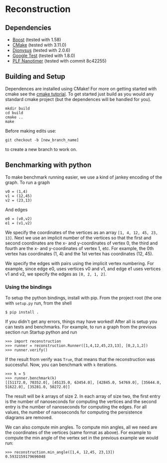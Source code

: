# Reconstruction

## Dependencies

- [Boost](https://www.boost.org/) (tested with 1.58)
- [CMake](https://cmake.org) (tested with 3.11.0)
- [Dionysus](https://github.com/mrzv/dionysus) (tested with 2.0.6)
- [Google Test](https://github.com/google/googletest) (tested with 1.8.0)
- [PLF Nanotimer](https://github.com/mattreecebentley/plf_nanotimer) (tested with commit 8c42255)

## Building and Setup

Dependences are installed using CMake!  For more on getting started with cmake
see the [cmake tutorial](https://cmake.org/cmake-tutorial/). To get started just
build as you would any standard cmake project (but the dependences will be
handled for you).

    mkdir build
    cd build
    cmake ..
    make

Before making edits use:

	git checkout -b [new_branch_name]

to create a new branch to work on.


## Benchmarking with python

To make benchmark running easier, we use a kind of jankey encoding of the graph.
To run a graph

    v0 = (1,4)
    v1 = (12,45)
    v2 = (23,13)

And edges

    e0 = (v0,v2)
    e1 = (v1,v2)

We specify the coordinates of the vertices as an array `[1, 4, 12, 45, 23, 13]`.
Next we use an implicit number of the vertices so that the first and second
coordinates are the x- and y-coordinates of vertex 0, the third and fourth are
the x- and y-coordinates of vertex 1, etc.  For example, the 0th vertex has
coordinates (1, 4) and the 1st vertex has coordinates (12, 45).

We specify the edges with pairs using the implicit vertex numbering.  For
example, since edge e0, uses vertices v0 and v1, and edge e1 uses vertices v1
and v2, we specify the edges as `[0, 2, 1, 2]`.

### Using the bindings

To setup the python bindings, install with pip.  From the project root (the one
with `setup.py` run, from the shell

    $ pip install .

If you didn't get any errors, things may have worked!  After all is setup you
can tests and benchmarks.  For example, to run a graph from the previous section
run Startup python and run

    >>> import reconstruction
    >>> runner = reconstruction.Runner([1,4,12,45,23,13], [0,2,1,2])
    >>> runner.verify()

If the result from verify was `True`, that means that the reconstruction was
successful.  Now, you can benchmark with `k` iterations.

    >>> k = 5
    >>> runner.benchmark(k)
    [[51172.0, 70352.0], [45135.0, 63454.0], [42845.0, 54769.0], [35644.0, 51622.0], [35281.0, 50272.0]]

The result will be _k_ arrays of size 2. In each array of size two, the first
entry is the number of nanoseconds for computing the vertices and the second
entry is the number of nanoseconds for computing the edges.  For all values, the
number of nanoseconds for computing the persistence diagrams are removed.

We can also compute min angles.  To compute min angles, all we need are the
coordinates of the vertices (same format as above).  For example to compute the
min angle of the vertex set in the previous example we would run:

    >>> reconstruction.min_angle([1,4, 12,45, 23,13])
    0.5932159179696048
